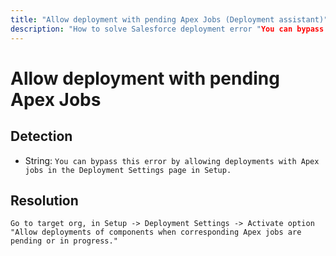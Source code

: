 ```yaml
---
title: "Allow deployment with pending Apex Jobs (Deployment assistant)"
description: "How to solve Salesforce deployment error "You can bypass this error by allowing deployments with Apex jobs in the Deployment Settings page in Setup.""
---
```

<!-- markdownlint-disable MD013 -->
# Allow deployment with pending Apex Jobs

## Detection

- String: `You can bypass this error by allowing deployments with Apex jobs in the Deployment Settings page in Setup.`

## Resolution

```shell
Go to target org, in Setup -> Deployment Settings -> Activate option "Allow deployments of components when corresponding Apex jobs are pending or in progress."

```
